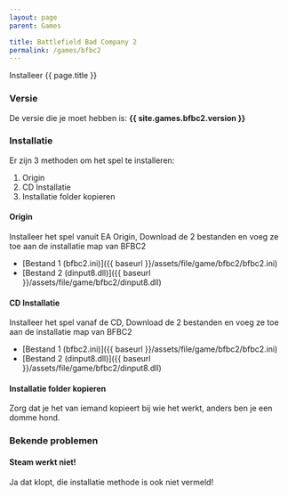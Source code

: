 ```yaml
---
layout: page
parent: Games

title: Battlefield Bad Company 2
permalink: /games/bfbc2
---
```


Installeer {{ page.title }}

### Versie

De versie die je moet hebben is: **{{ site.games.bfbc2.version }}**

### Installatie

Er zijn 3 methoden om het spel te installeren:

1. Origin
2. CD Installatie
3. Installatie folder kopieren

#### Origin

Installeer het spel vanuit EA Origin,
Download de 2 bestanden en voeg ze toe aan de installatie map van BFBC2

* [Bestand 1 (bfbc2.ini)]({{ baseurl }}/assets/file/game/bfbc2/bfbc2.ini)
* [Bestand 2 (dinput8.dll)]({{ baseurl }}/assets/file/game/bfbc2/dinput8.dll)

#### CD Installatie

Installeer het spel vanaf de CD,
Download de 2 bestanden en voeg ze toe aan de installatie map van BFBC2

* [Bestand 1 (bfbc2.ini)]({{ baseurl }}/assets/file/game/bfbc2/bfbc2.ini)
* [Bestand 2 (dinput8.dll)]({{ baseurl }}/assets/file/game/bfbc2/dinput8.dll)

#### Installatie folder kopieren

Zorg dat je het van iemand kopieert bij wie het werkt, anders ben je een domme hond.


### Bekende problemen

#### Steam werkt niet!

Ja dat klopt, die installatie methode is ook niet vermeld!
